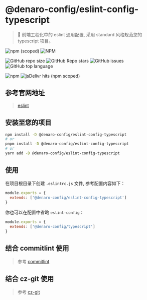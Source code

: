 # @denaro-config/eslint-config-typescript

> :tada: 前端工程化中的 eslint 通用配置, 采用 standard 风格规范您的 typescript 项目。

![npm (scoped)](https://img.shields.io/npm/v/%40denaro-config/eslint-config-typescript)
![NPM](https://img.shields.io/npm/l/%40denaro-config%2Feslint-config-typescript)

![GitHub repo size](https://img.shields.io/github/repo-size/denaro-org/frontend-engineering-config)
![GitHub Repo stars](https://img.shields.io/github/stars/denaro-org/frontend-engineering-config)
![GitHub issues](https://img.shields.io/github/issues/denaro-org/frontend-engineering-config)
![GitHub top language](https://img.shields.io/github/languages/top/denaro-org/frontend-engineering-config)

![npm](https://img.shields.io/npm/dw/%40denaro-config/eslint-config-typescript)
![jsDelivr hits (npm scoped)](https://img.shields.io/jsdelivr/npm/hd/%40denaro-config%2Feslint-config-typescript)

## 参考官网地址

> [eslint](https://eslint.org/)

## 安装至您的项目

```bash
npm install -D @denaro-config/eslint-config-typescript
# or
pnpm install -D @denaro-config/eslint-config-typescript
# or
yarn add -D @denaro-config/eslint-config-typescript
```

## 使用

在项目根目录下创建 `.eslintrc.js` 文件, 参考配置内容如下：

```js
module.exports = {
  extends: ['@denaro-config/eslint-config-typescript']
}
```

你也可以在配置中省略 `eslint-config`：

```js
module.exports = {
  extends: ['@denaro-config/typescript']
}
```

## 结合 commitlint 使用

> 参考 [commitlint](../commitlint/README.md)

## 结合 cz-git 使用

> 参考 [cz-git](../cz-git/README.md)
